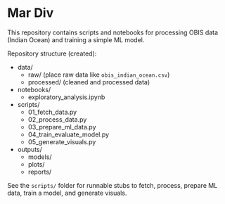 # Mar Div

This repository contains scripts and notebooks for processing OBIS data (Indian Ocean) and training a simple ML model.

Repository structure (created):

- data/
  - raw/ (place raw data like `obis_indian_ocean.csv`)
  - processed/ (cleaned and processed data)
- notebooks/
  - exploratory_analysis.ipynb
- scripts/
  - 01_fetch_data.py
  - 02_process_data.py
  - 03_prepare_ml_data.py
  - 04_train_evaluate_model.py
  - 05_generate_visuals.py
- outputs/
  - models/
  - plots/
  - reports/

See the `scripts/` folder for runnable stubs to fetch, process, prepare ML data, train a model, and generate visuals.